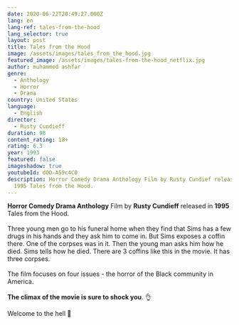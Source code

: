 ```yaml
---
date: 2020-06-22T20:49:27.000Z
lang: en
lang-ref: tales-from-the-hood
lang_selector: true
layout: post
title: Tales from the Hood
image: /assets/images/tales_from_the_hood.jpg
featured_image: /assets/images/tales-from-the-hood_netflix.jpg
author: muhammed ashfar
genre:
  - Anthology
  - Horror
  - Drama
country: United States
language:
  - English
director:
  - Rusty Cundieff
duration: 98
content_rating: 18+
rating: 6.3
year: 1993
featured: false
imageshadow: true
youtubeId: dOO-A59c4C0
description: Horror Comedy Drama Anthology Film by Rusty Cundief released in
  1995 Tales from the Hood.
---
```

**Horror Comedy Drama Anthology** Film by **Rusty Cundieff** released in **1995**  Tales from the Hood.\
\
Three young men go to his funeral home when they find that Sims has a few drugs in his hands and they ask him to come in. But Sims exposes a coffin there. One of the corpses was in it. Then the young man asks him how he died. Sims tells how he died. There are 3 coffins like this in the movie. It has three corpses.\
\
The film focuses on four issues - the horror of the Black community in America.\
\
**The climax of the movie is sure to shock you**. 👌

Welcome to the hell 🎊